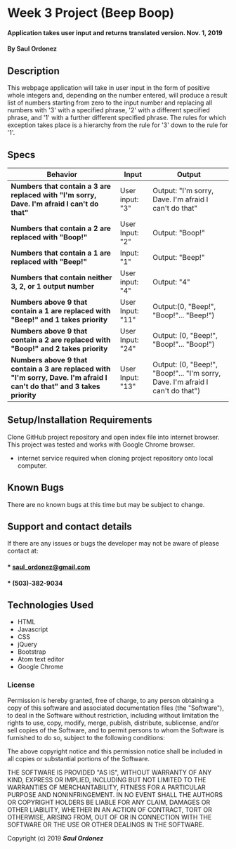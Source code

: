 # Week 3 Project (Beep Boop)

#### Application takes user input and returns translated version. Nov. 1, 2019

#### By **Saul Ordonez**

## Description

This webpage application will take in user input in the form of positive whole integers and, depending on the number entered, will produce a result list of numbers starting from zero to the input number and replacing all numbers with '3' with a specified phrase, '2' with a different specified phrase, and '1' with a further different specified phrase. The rules for which exception takes place is a hierarchy from the rule for '3' down to the rule for '1'.

## Specs

Behavior | Input | Output
--- | --- | ---
 **Numbers that contain a 3 are replaced with "I'm sorry, Dave. I'm afraid I can't do that"** | User input: "3" | Output: "I'm sorry, Dave. I'm afraid I can't do that"
 **Numbers that contain a 2 are replaced with "Boop!"** | User Input: "2" | Output: "Boop!"
 **Numbers that contain a 1 are replaced with "Beep!"** | Input: "1" | Output: "Beep!"
 **Numbers that contain neither 3, 2, or 1 output number** | User input: "4" | Output: "4"
 **Numbers above 9 that contain a 1 are replaced with "Beep!" and 1 takes priority** | User Input: "11" | Output:(0, "Beep!", "Boop!"... "Beep!")
 **Numbers above 9 that contain a 2 are replaced with "Boop!" and 2 takes priority** | User Input: "24" | Output: (0, "Beep!", "Boop!"... "Boop!")
 **Numbers above 9 that contain a 3 are replaced with "I'm sorry, Dave. I'm afraid I can't do that" and 3 takes priority** | User Input: "13" | Output: (0, "Beep!", "Boop!"... "I'm sorry, Dave. I'm afraid I can't do that")

## Setup/Installation Requirements

Clone GitHub project repository and open index file into internet browser. This project was tested and works with Google Chrome browser.

* internet service required when cloning project repository onto local computer.


## Known Bugs

There are no known bugs at this time but may be subject to change.

## Support and contact details

If there are any issues or bugs the developer may not be aware of please contact at:

#### * saul_ordonez@gmail.com
#### * (503)-382-9034

## Technologies Used

* HTML
* Javascript
* CSS
* jQuery
* Bootstrap
* Atom text editor
* Google Chrome

### License

Permission is hereby granted, free of charge, to any person obtaining a copy
of this software and associated documentation files (the "Software"), to deal
in the Software without restriction, including without limitation the rights
to use, copy, modify, merge, publish, distribute, sublicense, and/or sell
copies of the Software, and to permit persons to whom the Software is
furnished to do so, subject to the following conditions:

The above copyright notice and this permission notice shall be included in all
copies or substantial portions of the Software.

THE SOFTWARE IS PROVIDED "AS IS", WITHOUT WARRANTY OF ANY KIND, EXPRESS OR
IMPLIED, INCLUDING BUT NOT LIMITED TO THE WARRANTIES OF MERCHANTABILITY,
FITNESS FOR A PARTICULAR PURPOSE AND NONINFRINGEMENT. IN NO EVENT SHALL THE
AUTHORS OR COPYRIGHT HOLDERS BE LIABLE FOR ANY CLAIM, DAMAGES OR OTHER
LIABILITY, WHETHER IN AN ACTION OF CONTRACT, TORT OR OTHERWISE, ARISING FROM,
OUT OF OR IN CONNECTION WITH THE SOFTWARE OR THE USE OR OTHER DEALINGS IN THE
SOFTWARE.

Copyright (c) 2019 **_Saul Ordonez_**
